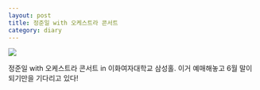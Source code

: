 ```yaml
---
layout: post
title: 정준일 with 오케스트라 콘서트
category: diary
---
```


![](__imgUrl__/1.jpg)

정준일 with 오케스트라 콘서트 in 이화여자대학교 삼성홀. 이거 예매해놓고 6월 말이 되기만을 기다리고 있다!
